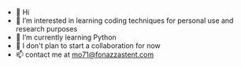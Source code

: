 - 👋 Hi
- 👀 I’m interested in learning coding techniques for personal use and research purposes
- 🌱 I’m currently learning Python
- 💞️ I don't plan to start a collaboration for now
- 📫 contact me at mo71@fonazzastent.com

<!---
GummerStreet/GummerStreet is a ✨ special ✨ repository because its `README.md` (this file) appears on your GitHub profile.
You can click the Preview link to take a look at your changes.
--->
